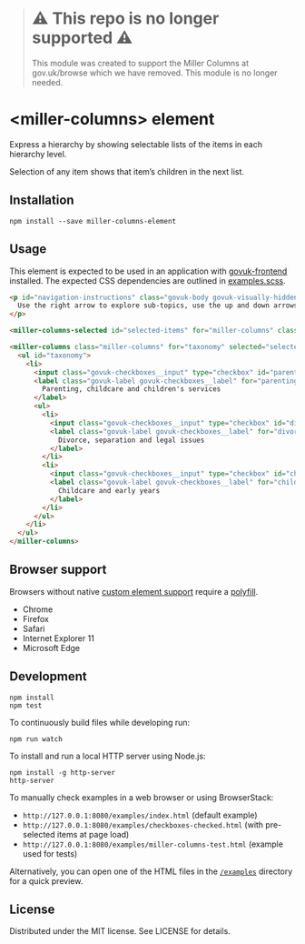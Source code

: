 > # ⚠️ This repo is no longer supported ⚠️
> This module was created to support the Miller Columns at gov.uk/browse which we have removed. This module is no longer needed.

# &lt;miller-columns&gt; element

Express a hierarchy by showing selectable lists of the items in each hierarchy level.

Selection of any item shows that item’s children in the next list.

## Installation

```
npm install --save miller-columns-element
```

## Usage

This element is expected to be used in an application with [govuk-frontend](https://github.com/alphagov/govuk-frontend) installed. The expected CSS dependencies are outlined in [examples.scss](./examples.scss).

```html
<p id="navigation-instructions" class="govuk-body govuk-visually-hidden">
  Use the right arrow to explore sub-topics, use the up and down arrows to find other topics.
</p>

<miller-columns-selected id="selected-items" for="miller-columns" class="miller-columns-selected"></miller-columns-selected>

<miller-columns class="miller-columns" for="taxonomy" selected="selected-items" id="miller-columns" aria-describedby="navigation-instructions">
  <ul id="taxonomy">
    <li>
      <input class="govuk-checkboxes__input" type="checkbox" id="parenting-childcare-and-children-s-services">
      <label class="govuk-label govuk-checkboxes__label" for="parenting-childcare-and-children-s-services">
        Parenting, childcare and children's services
      </label>
      <ul>
        <li>
          <input class="govuk-checkboxes__input" type="checkbox" id="divorce-separation-and-legal-issues">
          <label class="govuk-label govuk-checkboxes__label" for="divorce-separation-and-legal-issues">
            Divorce, separation and legal issues
          </label>
        </li>
        <li>
          <input class="govuk-checkboxes__input" type="checkbox" id="childcare-and-early-years">
          <label class="govuk-label govuk-checkboxes__label" for="childcare-and-early-years">
            Childcare and early years
          </label>
        </li>
      </ul>
    </li>
  </ul>
</miller-columns>
```

## Browser support

Browsers without native [custom element support][support] require a [polyfill][].

- Chrome
- Firefox
- Safari
- Internet Explorer 11
- Microsoft Edge

[support]: https://caniuse.com/#feat=custom-elementsv1
[polyfill]: https://github.com/webcomponents/custom-elements

## Development

```
npm install
npm test
```

To continuously build files while developing run:

```
npm run watch
```

To install and run a local HTTP server using Node.js:

```
npm install -g http-server
http-server
```

To manually check examples in a web browser or using BrowserStack:

- `http://127.0.0.1:8080/examples/index.html` (default example)
- `http://127.0.0.1:8080/examples/checkboxes-checked.html` (with pre-selected items at page load)
- `http://127.0.0.1:8080/examples/miller-columns-test.html` (example used for tests)

Alternatively, you can open one of the HTML files in the [`/examples`](https://github.com/alphagov/miller-columns-element/tree/master/examples) directory for a quick preview.

## License

Distributed under the MIT license. See LICENSE for details.
